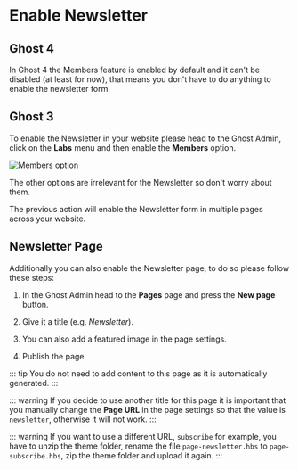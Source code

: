 # Enable Newsletter

## Ghost 4

In Ghost 4 the Members feature is enabled by default and it can't be disabled (at least for now), that means you don't have to do anything to enable the newsletter form.
## Ghost 3

To enable the Newsletter in your website please head to the Ghost Admin, click on the **Labs** menu and then enable the **Members** option.

![Members option](https://res.cloudinary.com/edev/image/upload/v1606856650/firma/CleanShot_2020-12-01_at_22.03.18_2x.png)

The other options are irrelevant for the Newsletter so don't worry about them.

The previous action will enable the Newsletter form in multiple pages across your website.

## Newsletter Page

Additionally you can also enable the Newsletter page, to do so please follow these steps:

1. In the Ghost Admin head to the **Pages** page and press the **New page** button.

2. Give it a title (e.g. _Newsletter_).

3. You can also add a featured image in the page settings.

3. Publish the page.

::: tip
You do not need to add content to this page as it is automatically generated.
:::

::: warning
If you decide to use another title for this page it is important that you manually change the **Page URL** in the page settings so that the value is `newsletter`, otherwise it will not work.
:::

::: warning
If you want to use a different URL, `subscribe` for example, you have to unzip the theme folder, rename the file `page-newsletter.hbs` to `page-subscribe.hbs`, zip the theme folder and upload it again.
:::
